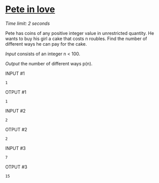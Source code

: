 # [Pete in love](http://acm.mipt.ru/judge/problems.pl?problem=202&lang=en)

_Time limit: 2 seconds_

Pete has coins of any positive integer value in unrestricted quantity. He wants to buy his girl a cake that costs n roubles. Find the number of different ways he can pay for the cake.

*Input* consists of an integer n < 100.

*Output* the number of different ways p(n).

INPUT #1
```
1
```

OTPUT #1
```
1
```

INPUT #2
```
2
```

OTPUT #2
```
2
```

INPUT #3
```
7
```

OTPUT #3
```
15
```
